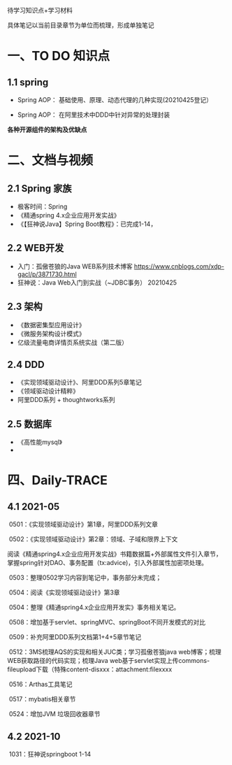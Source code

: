 待学习知识点+学习材料

具体笔记以当前目录章节为单位而梳理，形成单独笔记

# 一、TO DO 知识点

## 1.1 spring

- Spring AOP： 基础使用、原理、动态代理的几种实现(20210425登记）

- Spring AOP： 在阿里技术中DDD中针对异常的处理封装



**各种开源组件的架构及优缺点**





# 二、文档与视频

## 2.1 Spring 家族

- 极客时间：Spring
- 《精通spring 4.x企业应用开发实战》
- 《【狂神说Java】Spring Boot教程》：已完成1-14，

## 2.2 WEB开发

- 入门：孤傲苍狼的Java WEB系列技术博客 https://www.cnblogs.com/xdp-gacl/p/3871730.html 
- 狂神说：Java Web入门到实战（~JDBC事务）  20210425

## 2.3 架构

- 《数据密集型应用设计》
- 《微服务架构设计模式》
- 亿级流量电商详情页系统实战（第二版）

## 2.4 DDD

- 《实现领域驱动设计》、阿里DDD系列5章笔记
- 《领域驱动设计精粹》
- 阿里DDD系列 + thoughtworks系列



## 2.5 数据库

- 《高性能mysql》
- 



# 四、Daily-TRACE

## 4.1 2021-05

​	0501：《实现领域驱动设计》第1章，阿里DDD系列文章

​	0502：《实现领域驱动设计》第2章：领域、子域和限界上下文

​                 阅读《精通spring4.x企业应用开发实战》书籍数据篇+外部属性文件引入章节，掌握spring针对DAO、事务配置（tx:advice)，引入外部属性加密项处理。

​	0503：整理0502学习内容到笔记中，事务部分未完成；

​    0504：阅读《实现领域驱动设计》第3章

​    0504：整理《精通spring4.x企业应用开发实》事务相关笔记。

​    0508：增加基于servlet、springMVC、springBoot不同开发模式的对比

​    0509：补充阿里DDD系列文档第1+4+5章节笔记

​	0512：3MS梳理AQS的实现和相关JUC类；学习孤傲苍狼java web博客；梳理WEB获取路径的代码实现；梳理Java web基于servlet实现上传commons-fileupload下载（特殊content-disxxx：attachment:filexxxx

​	0516：Arthas工具笔记

​    0517：mybatis相关章节

​    0524：增加JVM 垃圾回收器章节

## 4.2 2021-10

​	1031：狂神说springboot 1-14